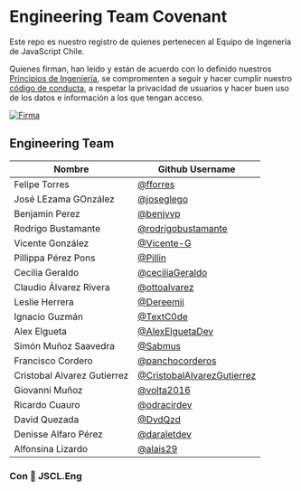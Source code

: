 # Engineering Team Covenant

Este repo es nuestro registro de quienes pertenecen al Equipo de Ingenería de JavaScript Chile.

Quienes firman, han leido y están de acuerdo con lo definido nuestros [Principios de Ingeniería](https://eng.jschile.org/JSChile-Principios-de-Ingenier-a-7c87246f2dac49f38b42dd509238f9fb), se compromenten a seguir y hacer cumplir nuestro [código de conducta](https://github.com/jsconfcl/code_of_conduct), a respetar la privacidad de usuarios y hacer buen uso de los datos e información a los que tengan acceso.

[![Firma](https://img.shields.io/badge/firma_aqui!-f7df1e?style=for-the-badge&logo=buddy&logoColor=000000)](https://github.com/jsconfcl/engineering-team-covenant/issues/new?template=sign-the-terms.yml)

## Engineering Team

| **Nombre** | **Github Username** |
| ---------- | ------------------- |
| Felipe Torres | [@fforres](https://github.com/fforres) |
| José LEzama GOnzález | [@joseglego](https://github.com/joseglego) |
| Benjamin Perez | [@benjvvp](https://github.com/benjvvp) |
| Rodrigo Bustamante | [@rodrigobustamante](https://github.com/rodrigobustamante) |
| Vicente González | [@Vicente-G](https://github.com/Vicente-G) |
| Pillippa Pérez Pons | [@Pillin](https://github.com/Pillin) |
| Cecilia Geraldo | [@ceciliaGeraldo](https://github.com/ceciliaGeraldo) |
| Claudio Álvarez Rivera | [@ottoalvarez](https://github.com/ottoalvarez) |
| Leslie Herrera | [@Dereemii](https://github.com/Dereemii) |
| Ignacio Guzmán | [@TextC0de](https://github.com/TextC0de) |
| Alex Elgueta | [@AlexElguetaDev](https://github.com/AlexElguetaDev) |
| Simón Muñoz Saavedra | [@Sabmus](https://github.com/Sabmus) |
| Francisco Cordero | [@panchocorderos](https://github.com/panchocorderos) |
| Cristobal Alvarez Gutierrez | [@CristobalAlvarezGutierrez](https://github.com/CristobalAlvarezGutierrez)|
| Giovanni Muñoz | [@volta2016](https://github.com/volta2016) |
| Ricardo Cuauro | [@odracirdev](https://github.com/odracirdev) |
| David Quezada | [@DvdQzd](https://github.com/dvdqzd) |
| Denisse Alfaro Pérez | [@daraletdev](https://github.com/daraletdev) |
| Alfonsina Lizardo | [@alais29](https://github.com/alais29) |

<!-- Este es un placeholder para una nueva entrada, sientente libre de copiarlo y usarlo en la tabla superior. -->
<!--

|                                             | [x](xxxxx)                                        |  
-->

### Con 💛 JSCL.Eng
